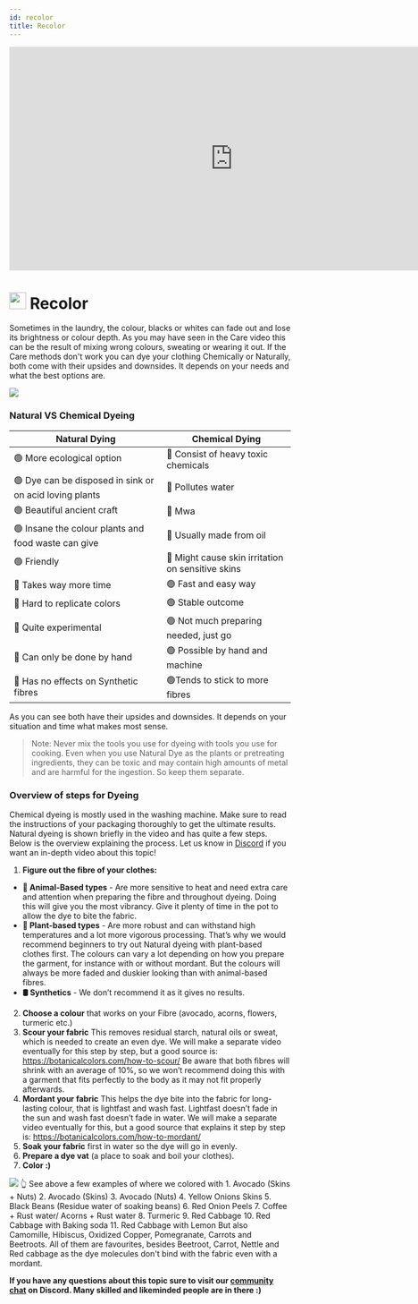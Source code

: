 ```yaml
---
id: recolor
title: Recolor
---
```

<div class="videocontainer">
  <iframe width="800" height="400" src="https://www.youtube.com/embed/WjSjI4d5oq0" frameborder="0" allow="accelerometer; autoplay; encrypted-media; gyroscope; picture-in-picture" allowfullscreen></iframe>
</div>


# <img src="../assets/icons/upgrade_recolor.png" width="30" height="30"/> Recolor

Sometimes in the laundry, the colour, blacks or whites can fade out and lose its brightness or colour depth. As you may have seen in the Care video this can be the result of mixing wrong colours, sweating or wearing it out. If the Care methods don't work you can dye your clothing Chemically or Naturally, both come with their upsides and downsides. It depends on your needs and what the best options are.

<img src="../assets/upgrade/upgrade_recolor_naturalvschemical.png"/>


### Natural VS Chemical Dyeing

| Natural Dying | Chemical Dying |
|---------------|---------------|
|🟢 More ecological option  | 🔴 Consist of heavy toxic chemicals |
|🟢 Dye can be disposed in sink or on acid loving plants| 🔴 Pollutes water|
|🟢 Beautiful ancient craft|  🔴 Mwa|
|🟢 Insane the colour plants and food waste can give| 🔴 Usually made from oil|
|🟢 Friendly   | 🔴 Might cause skin irritation on sensitive skins |
|🔴 Takes way more time | 🟢 Fast and easy way   |
|🔴 Hard to replicate colors |  🟢 Stable outcome  |
|🔴 Quite experimental | 🟢 Not much preparing needed, just go |
|🔴 Can only be done by hand | 🟢 Possible by hand and machine |
|🔴 Has no effects on Synthetic fibres | 🟢Tends to stick to more fibres |


As you can see both have their upsides and downsides. It depends on your situation and time what makes most sense.

> Note: Never mix the tools you use for dyeing with tools you use for cooking. Even when you use Natural Dye as the plants or pretreating ingredients, they can be toxic and may contain high amounts of metal and are harmful for the ingestion. So keep them separate.


### Overview of steps for Dyeing
Chemical dyeing is mostly used in the washing machine. Make sure to read the instructions of your packaging thoroughly to get the ultimate results. Natural dyeing is shown briefly in the video and has quite a few steps. Below is the overview explaining the process.  Let us know in [Discord](https://discord.com/invite/SSBrzeR) if you want an in-depth video about this topic!

1. **Figure out the fibre of your clothes:**
  - **🐑 Animal-Based types** - Are more sensitive to heat and need extra care and attention when preparing the fibre and throughout dyeing. Doing this will give you the most vibrancy. Give it plenty of time in the pot to allow the dye to bite the fabric.
  - **🌱 Plant-based types** - Are more robust and can withstand high temperatures and a lot more vigorous processing. That’s why we would recommend beginners to try out Natural dyeing with plant-based clothes first. The colours can vary a lot depending on how you prepare the garment, for instance with or without mordant. But the colours will always be more faded and duskier looking than with animal-based fibres.
  - **🛢 Synthetics** - We don’t recommend it as it gives no results.
2. **Choose a colour** that works on your Fibre (avocado, acorns, flowers, turmeric etc.)
3. **Scour your fabric** This removes residual starch, natural oils or sweat, which is needed to create an even dye. We will make a separate video eventually for this step by step, but a good source is: https://botanicalcolors.com/how-to-scour/ Be aware that both fibres will shrink with an average of 10%, so we won’t recommend doing this with a garment that fits perfectly to the body as it may not fit properly afterwards.
4. **Mordant your fabric** This helps the dye bite into the fabric for long-lasting colour, that is lightfast and wash fast. Lightfast doesn’t fade in the sun and wash fast doesn’t fade in water. We will make a separate video eventually for this, but a good source that explains it step by step is: https://botanicalcolors.com/how-to-mordant/
5. **Soak your fabric** first in water so the dye will go in evenly.
6. **Prepare a dye vat** (a place to soak and boil your clothes).
7. **Color :)**


<img src="../assets/upgrade/upgrade_recolor_natural.png"/>
👆 See above a few examples of where we colored with
1. Avocado (Skins + Nuts)
2. Avocado (Skins)
3. Avocado (Nuts)
4. Yellow Onions Skins
5. Black Beans (Residue water of soaking beans)
6. Red Onion Peels
7. Coffee + Rust water/ Acorns + Rust water
8. Turmeric
9. Red Cabbage
10. Red Cabbage with Baking soda
11. Red Cabbage with Lemon
But also Camomille, Hibiscus, Oxidized Copper, Pomegranate, Carrots and Beetroots. All of them are favourites, besides Beetroot, Carrot, Nettle and Red cabbage as the dye molecules don't bind with the fabric even with a mordant.



**If you have any questions about this topic sure to visit our [community chat](https://discord.com/invite/SSBrzeR) on Discord. Many skilled and likeminded people are in there :)**
